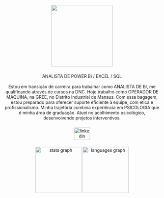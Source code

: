 <div align="center">
  <img height="200" src="https://i.ibb.co/sJ77YLT/DADOS-Linked-In-Banner.gif"  />
</div>

###

<p align="center">ANALISTA DE POWER BI / EXCEL / SQL<br><br>Estou em transição de carreira para trabalhar como ANALISTA DE BI, me qualificando através de cursos na DNC. Hoje trabalho como OPERADOR DE MÁQUINA, na GREE, no Distrito Industrial de Manaus. Com essa bagagem, estou preparado para oferecer suporte eficiente à equipe, com ética e profissionalismo. Minha trajetória combina experiência em PSICOLOGIA que é minha área de graduação. Atuei no acolhimento psicológico, desenvolvendo projetos interventivos.</p>


###

<div align="center">
  <a href="https://www.linkedin.com/in/diego-nascimento-182904179/" target="_blank">
    <img src="https://raw.githubusercontent.com/maurodesouza/profile-readme-generator/master/src/assets/icons/social/linkedin/default.svg" width="52" height="40" alt="linkedin logo"  />
  </a>
</div>

###

<div align="center">
  <img src="https://github-readme-stats.vercel.app/api?username=Diego-Analista&hide_title=false&hide_rank=false&show_icons=true&include_all_commits=true&count_private=true&disable_animations=false&theme=dark&locale=pt-br&hide_border=false&order=1" height="150" alt="stats graph"  />
  <img src="https://github-readme-stats.vercel.app/api/top-langs?username=Diego-Analista&locale=pt-br&hide_title=false&layout=compact&card_width=320&langs_count=5&theme=dark&hide_border=false&order=2" height="150" alt="languages graph"  />
</div>

###
